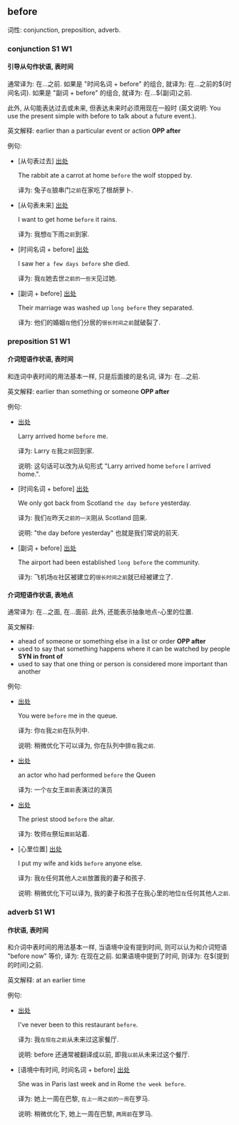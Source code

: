 ## before

词性: conjunction, preposition, adverb.

### conjunction S1 W1

#### 引导从句作状语, 表时间

通常译为: 在...之前. 如果是 "时间名词 + before" 的组合, 就译为: 在...之前的\$\{时间名词\}. 如果是 "副词 + before" 的组合, 就译为: 在...${副词}之前.

此外, 从句能表达过去或未来, 但表达未来时必须用现在一般时 (英文说明: You use the present simple with before to talk about a future event.).

英文解释: earlier than a particular event or action **OPP after**

例句:

- [从句表过去]  [出处](https://www.bilibili.com/video/BV1CV411y7H7)

    The rabbit ate a carrot at home `before` the wolf stopped by.

    译为: 兔子`在`狼串门`之前`在家吃了根胡萝卜.

- [从句表未来]  [出处](https://www.ldoceonline.com/dictionary/before)

    I want to get home `before` it rains.

    译为: 我想`在`下雨`之前`到家.
    
- [时间名词 + before]  [出处](https://www.ldoceonline.com/dictionary/before)

    I saw her `a few days before` she died.

    译为: 我`在`她去世`之前的一些天`见过她. 
    
- [副词 + before] [出处](http://www.ichacha.net/search.aspx?w=long%20before&l=en#sentences)

    Their marriage was washed up `long before` they separated.

    译为: 他们的婚姻`在`他们分居的`很长时间之前`就破裂了.

### preposition S1 W1

#### 介词短语作状语, 表时间

和连词中表时间的用法基本一样, 只是后面接的是名词, 译为: 在...之前.

英文解释: earlier than something or someone **OPP after**

例句:

- [出处](https://www.ldoceonline.com/dictionary/before)

    Larry arrived home `before` me.

    译为: Larry `在`我`之前`回到家.

    说明: 这句话可以改为从句形式 "Larry arrived home `before` I arrived home.".

- [时间名词 + before]  [出处](https://www.ldoceonline.com/dictionary/before)

    We only got back from Scotland `the day before` yesterday.

    译为: 我们`在`昨天`之前的一天`刚从 Scotland 回来.
    
    说明: "the day before yesterday" 也就是我们常说的前天.
    
- [副词 + before] [出处](http://www.ichacha.net/search.aspx?w=long%20before&l=en#sentences)

    The airport had been established `long before` the community.

    译为: 飞机场`在`社区被建立的`很长时间之前`就已经被建立了.

#### 介词短语作状语, 表地点

通常译为: 在...之面, 在...面前. 此外, 还能表示抽象地点-心里的位置.

英文解释:

- ahead of someone or something else in a list or order **OPP after**
- used to say that something happens where it can be watched by people **SYN in front of**
- used to say that one thing or person is considered more important than another

例句:

- [出处](https://www.ldoceonline.com/dictionary/before)

    You were `before` me in the queue.

    译为: 你`在`我`之前`在队列中.

    说明: 稍微优化下可以译为, 你在队列中排`在`我`之前`.

- [出处](https://www.ldoceonline.com/dictionary/before)

    an actor who had performed `before` the Queen

    译为: 一个`在`女王`面前`表演过的演员

- [出处](https://www.ldoceonline.com/dictionary/before)

    The priest stood `before` the altar.

    译为: 牧师`在`祭坛`面前`站着.

- [心里位置] [出处](https://www.ldoceonline.com/dictionary/before)

    I put my wife and kids `before` anyone else.
    
    译为: 我`在`任何其他人`之前`放置我的妻子和孩子.
    
    说明: 稍微优化下可以译为, 我的妻子和孩子在我心里的地位`在`任何其他人`之前`.

### adverb S1 W1

#### 作状语, 表时间

和介词中表时间的用法基本一样, 当语境中没有提到时间, 则可以认为和介词短语 "before now" 等价, 译为: 在现在之前. 如果语境中提到了时间, 则译为: 在\${提到的时间}之前.

英文解释: at an earlier time

例句:

- [出处](https://www.ldoceonline.com/dictionary/before)

    I've never been to this restaurant `before`.

    译为: 我`在现在之前`从未来过这家餐厅.

    说明: before 还通常被翻译成以前, 即我`以前`从未来过这个餐厅.

- [语境中有时间, 时间名词 + before]  [出处](https://www.ldoceonline.com/dictionary/the-day-week-month-etc-before)

  She was in Paris last week and in Rome `the week before`.

  译为: 她上一周在巴黎, `在上一周之前的一周`在罗马.
  
  说明: 稍微优化下, 她上一周在巴黎, `两周前`在罗马.
  
